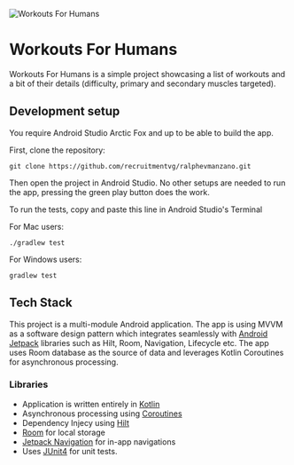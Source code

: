 ![Workouts For Humans](https://github.com/recruitmentvg/ralphevmanzano/blob/feature/assessment/art/workout_for_humans.png)

# Workouts For Humans

Workouts For Humans is a simple project showcasing a list of workouts and a bit of their details (difficulty, primary and secondary muscles targeted). 

## Development setup

You require Android Studio Arctic Fox and up to be able to build the app. 

First, clone the repository: 
```
git clone https://github.com/recruitmentvg/ralphevmanzano.git
```
Then open the project in Android Studio. No other setups are needed to run the app, pressing the green play button does the work.

To run the tests, copy and paste this line in Android Studio's Terminal

For Mac users:
```
./gradlew test
```
For Windows users:
```
gradlew test
```
## Tech Stack

This project is a multi-module Android application. The app is using MVVM as a software design pattern which integrates seamlessly with [Android Jetpack](https://developer.android.com/jetpack) libraries such as Hilt, Room, Navigation, Lifecycle etc. The app uses Room database as the source of data and leverages Kotlin Coroutines for asynchronous processing. 

### Libraries
- Application is written entirely in [Kotlin](https://kotlinlang.org)
- Asynchronous processing using [Coroutines](https://kotlin.github.io/kotlinx.coroutines/)
- Dependency Injecy using [Hilt](https://developer.android.com/training/dependency-injection/hilt-android)
- [Room](https://developer.android.com/training/data-storage/room) for local storage
- [Jetpack Navigation](https://developer.android.com/guide/navigation) for in-app navigations
- Uses [JUnit4](https://developer.android.com/training/testing/junit-rules) for unit tests.
